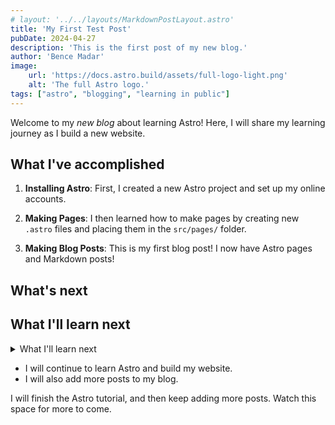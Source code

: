```yaml
---
# layout: '../../layouts/MarkdownPostLayout.astro'
title: 'My First Test Post'
pubDate: 2024-04-27 
description: 'This is the first post of my new blog.'
author: 'Bence Madar'
image:
    url: 'https://docs.astro.build/assets/full-logo-light.png'
    alt: 'The full Astro logo.'
tags: ["astro", "blogging", "learning in public"]
---
```

<!-- # My First Blog Post -->

Welcome to my _new blog_ about learning Astro! Here, I will share my learning journey as I build a new website.

## What I've accomplished

1. **Installing Astro**: First, I created a new Astro project and set up my online accounts.

2. **Making Pages**: I then learned how to make pages by creating new `.astro` files and placing them in the `src/pages/` folder.

3. **Making Blog Posts**: This is my first blog post! I now have Astro pages and Markdown posts!

## What's next

<h2 class="markdown-heading">What I'll learn next</h2>

<details>
    <summary>What I'll learn next</summary>
    <img src="https://docs.astro.build/assets/full-logo-light.png" alt="The full Astro logo.">

    I will continue to learn Astro and build my website.
</details>

<ul class="markdown-list">
    <li>I will continue to learn Astro and build my website.</li>
    <li>I will also add more posts to my blog.</li>
</ul>

I will finish the Astro tutorial, and then keep adding more posts. Watch this space for more to come.